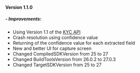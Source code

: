 #### Version 1.1.0
##### - Improvements:
- Using Version 1.1 of the [KYC API](https://github.com/hyperverge/kyc-rest-api)
- Crash resolution using confidence value
- Returning of the confidence value for each extracted field
- New and better UI for capture screen
- Changed CompiledSDKVersion from 25 to 27
- Changed BuildToolsVersion from 26.0.2 to 27.0.3
- Changed TargetSDKVersion from 25 to 27
